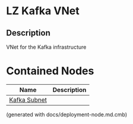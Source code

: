 # LZ Kafka VNet
## Description
VNet for the Kafka infrastructure

# Contained Nodes
Name | Description 
---|---
[Kafka Subnet](../../../mybank/it-management/azure/plz-kafka-subnet.md) | 


(generated with docs/deployment-node.md.cmb)
